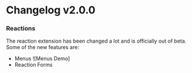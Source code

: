 # Changelog v2.0.0
### Reactions

The reaction extension has been changed a lot and is officially out of beta. Some of the new features are:
- Menus
![Menus Demo]
- Reaction Forms

